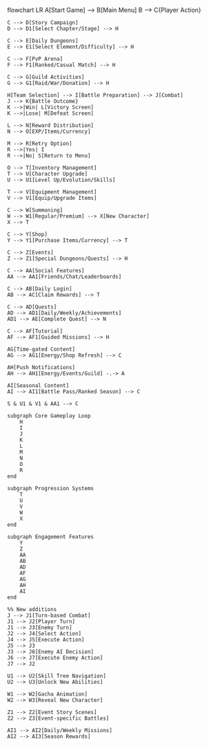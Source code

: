 flowchart LR
    A[Start Game] --> B[Main Menu]
    B --> C{Player Action}
    
    C --> D[Story Campaign]
    D --> D1[Select Chapter/Stage] --> H
    
    C --> E[Daily Dungeons]
    E --> E1[Select Element/Difficulty] --> H
    
    C --> F[PvP Arena]
    F --> F1[Ranked/Casual Match] --> H
    
    C --> G[Guild Activities]
    G --> G1[Raid/War/Donation] --> H
    
    H[Team Selection] --> I[Battle Preparation] --> J[Combat]
    J --> K{Battle Outcome}
    K -->|Win| L[Victory Screen]
    K -->|Lose| M[Defeat Screen]
    
    L --> N[Reward Distribution]
    N --> O[EXP/Items/Currency]
    
    M --> R[Retry Option]
    R -->|Yes| I
    R -->|No| S[Return to Menu]
    
    O --> T[Inventory Management]
    T --> U[Character Upgrade]
    U --> U1[Level Up/Evolution/Skills]
    
    T --> V[Equipment Management]
    V --> V1[Equip/Upgrade Items]
    
    C --> W[Summoning]
    W --> W1[Regular/Premium] --> X[New Character]
    X --> T
    
    C --> Y[Shop]
    Y --> Y1[Purchase Items/Currency] --> T
    
    C --> Z[Events]
    Z --> Z1[Special Dungeons/Quests] --> H
    
    C --> AA[Social Features]
    AA --> AA1[Friends/Chat/Leaderboards]
    
    C --> AB[Daily Login]
    AB --> AC[Claim Rewards] --> T
    
    C --> AD[Quests]
    AD --> AD1[Daily/Weekly/Achievements]
    AD1 --> AE[Complete Quest] --> N
    
    C --> AF[Tutorial]
    AF --> AF1[Guided Missions] --> H
    
    AG[Time-gated Content]
    AG --> AG1[Energy/Shop Refresh] --> C
    
    AH[Push Notifications]
    AH --> AH1[Energy/Events/Guild] -.-> A
    
    AI[Seasonal Content]
    AI --> AI1[Battle Pass/Ranked Season] --> C
    
    S & U1 & V1 & AA1 --> C
    
    subgraph Core Gameplay Loop
        H
        I
        J
        K
        L
        M
        N
        O
        R
    end
    
    subgraph Progression Systems
        T
        U
        V
        W
        X
    end
    
    subgraph Engagement Features
        Y
        Z
        AA
        AB
        AD
        AF
        AG
        AH
        AI
    end

    %% New additions
    J --> J1[Turn-based Combat]
    J1 --> J2[Player Turn]
    J1 --> J3[Enemy Turn]
    J2 --> J4[Select Action]
    J4 --> J5[Execute Action]
    J5 --> J3
    J3 --> J6[Enemy AI Decision]
    J6 --> J7[Execute Enemy Action]
    J7 --> J2

    U1 --> U2[Skill Tree Navigation]
    U2 --> U3[Unlock New Abilities]

    W1 --> W2[Gacha Animation]
    W2 --> W3[Reveal New Character]

    Z1 --> Z2[Event Story Scenes]
    Z2 --> Z3[Event-specific Battles]

    AI1 --> AI2[Daily/Weekly Missions]
    AI2 --> AI3[Season Rewards]